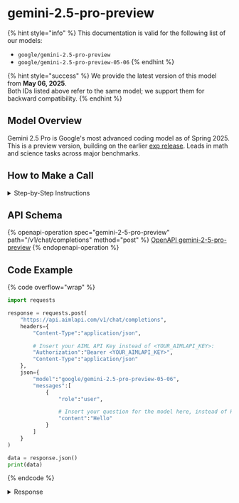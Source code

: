 # gemini-2.5-pro-preview

{% hint style="info" %}
This documentation is valid for the following list of our models:

* `google/gemini-2.5-pro-preview`
* `google/gemini-2.5-pro-preview-05-06`
{% endhint %}

{% hint style="success" %}
We provide the latest version of this model from **May 06, 2025**.\
Both IDs listed above refer to the same model; we support them for backward compatibility.
{% endhint %}

## Model Overview

Gemini 2.5 Pro is Google's most advanced coding model as of Spring 2025. This is a preview version, building on the earlier [exp release](broken-reference). Leads in math and science tasks across major benchmarks.

## How to Make a Call

<details>

<summary>Step-by-Step Instructions</summary>

### :digit\_one:  Setup You Can’t Skip

:black\_small\_square:  [**Create an Account**](https://aimlapi.com/app/sign-up): Visit the AI/ML API website and create an account (if you don’t have one yet).\
:black\_small\_square:  [**Generate an API Key**](https://aimlapi.com/app/keys): After logging in, navigate to your account dashboard and generate your API key. Ensure that key is enabled on UI.

### &#x20;:digit\_two:  Copy the code example

At the bottom of this page, you'll find [a code example](gemini-2.5-pro-preview.md#code-example) that shows how to structure the request. Choose the code snippet in your preferred programming language and copy it into your development environment.

### :digit\_three:  Modify the code example

:black\_small\_square:  Replace `<YOUR_AIMLAPI_KEY>` with your actual AI/ML API key from your account.\
:black\_small\_square:  Insert your question or request into the `content` field—this is what the model will respond to.

### :digit\_four:  <sup><sub><mark style="background-color:yellow;">(Optional)<mark style="background-color:yellow;"><sub></sup> Adjust other optional parameters if needed

Only `model` and `messages` are required parameters for this model (and we’ve already filled them in for you in the example), but you can include optional parameters if needed to adjust the model’s behavior. Below, you can find the corresponding [API schema](gemini-2.5-pro-preview.md#api-schema), which lists all available parameters along with notes on how to use them.

### :digit\_five:  Run your modified code

Run your modified code in your development environment. Response time depends on various factors, but for simple prompts it rarely exceeds a few seconds.

{% hint style="success" %}
If you need a more detailed walkthrough for setting up your development environment and making a request step by step — feel free to use our [Quickstart guide](../../../quickstart/setting-up.md).
{% endhint %}

</details>

## API Schema

{% openapi-operation spec="gemini-2-5-pro-preview" path="/v1/chat/completions" method="post" %}
[OpenAPI gemini-2-5-pro-preview](https://raw.githubusercontent.com/aimlapi/api-docs/refs/heads/main/docs/api-references/text-models-llm/Google/gemini-2.5-pro-preview.json)
{% endopenapi-operation %}

## Code Example

{% code overflow="wrap" %}
```python
import requests

response = requests.post(
    "https://api.aimlapi.com/v1/chat/completions",
    headers={
        "Content-Type":"application/json", 

        # Insert your AIML API Key instead of <YOUR_AIMLAPI_KEY>:
        "Authorization":"Bearer <YOUR_AIMLAPI_KEY>",
        "Content-Type":"application/json"
    },
    json={
        "model":"google/gemini-2.5-pro-preview-05-06",
        "messages":[
            {
                "role":"user",

                # Insert your question for the model here, instead of Hello:
                "content":"Hello"
            }
        ]
    }
)

data = response.json()
print(data)
```
{% endcode %}

<details>

<summary>Response</summary>

{% code overflow="wrap" %}
```json5
{'id': '2025-05-08|11:35:53.973599-07|9.7.166.192|-684698876', 'object': 'chat.completion', 'choices': [{'index': 0, 'finish_reason': 'stop', 'logprobs': None, 'message': {'role': 'assistant', 'content': 'Hello there! How can I help you today?'}}], 'created': 1746729353, 'model': 'google/gemini-2.5-pro-preview-05-06', 'usage': {'prompt_tokens': 3, 'completion_tokens': 3990, 'completion_tokens_details': {'reasoning_tokens': 180}, 'total_tokens': 3993}}
```
{% endcode %}

</details>
